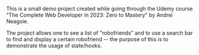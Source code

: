 This is a small demo project created while going through the Udemy course "The Complete Web Developer in 2023: Zero to Mastery" by Andrei Neagoie.

The project allows one to see a list of "robofriends" and to use a search bar to find and display a certain robofriend -- the purpose of this is to demonstrate the usage of state/hooks.
